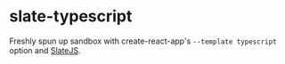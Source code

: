 # slate-typescript

Freshly spun up sandbox with create-react-app's `--template typescript` option and [SlateJS](https://docs.slatejs.org).
